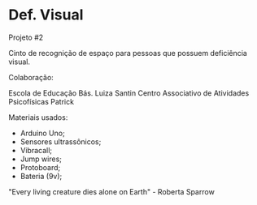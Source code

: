 # Def. Visual
Projeto #2

Cinto de recognição de espaço para pessoas que possuem deficiência visual. 

Colaboração:

Escola de Educação Bás. Luiza Santin
Centro Associativo de Atividades Psicofísicas Patrick

Materiais usados:

- Arduino Uno;
- Sensores ultrassônicos;
- Vibracall;
- Jump wires;
- Protoboard;
- Bateria (9v);

"Every living creature dies alone on Earth" - Roberta Sparrow

